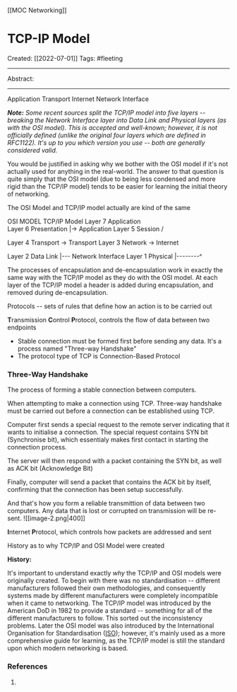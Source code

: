 [[MOC Networking]]

# TCP-IP Model
Created:  [[2022-07-01]]
Tags: #fleeting 

---
Abstract:


---
Application
Transport
Internet
Network Interface


_**Note:** Some recent sources split the TCP/IP model into five layers -- breaking the Network Interface layer into Data Link and Physical layers (as with the OSI model). This is accepted and well-known; however, it is not officially defined (unlike the original four layers which are defined in RFC1122). It's up to you which version you use -- both are generally considered valid._


You would be justified in asking why we bother with the OSI model if it's not actually used for anything in the real-world. The answer to that question is quite simply that the OSI model (due to being less condensed and more rigid than the TCP/IP model) tends to be easier for learning the initial theory of networking.

The OSI Model and TCP/IP model actually are kind of the same

 OSI MODEL                        TCP/IP Model
Layer 7 Application     \
Layer 6 Presentation   |-> Application
Layer 5 Session          /


Layer 4 Transport        ->  Transport 
Layer 3 Network          ->   Internet


Layer 2 Data Link        |---  Network Interface
Layer 1  Physical         |--------^



The processes of encapsulation and de-encapsulation work in exactly the same way with the TCP/IP model as they do with the OSI model. At each layer of the TCP/IP model a header is added during encapsulation, and removed during de-encapsulation.


Protocols -- sets of rules that define how an action is to be carried out

**T**ransmission **C**ontrol **P**rotocol, controls the flow of data between two endpoints
- Stable connection must be formed first before sending any data. It's a process named "Three-way Handshake"
- The protocol type of TCP is Connection-Based Protocol

### Three-Way Handshake
The process of forming a stable connection between computers. 

When attempting to make a connection using TCP. Three-way handshake must be carried out before a connection can be established using TCP.


Computer first sends a special request to the remote server indicating that it wants to initialise a connection. The special request contains SYN bit (Synchronise bit), which essentialy makes first contact in starting the connection process.

The server will then respond with a packet containing the SYN bit, as well as ACK bit (Acknowledge Bit)

Finally, computer will send a packet that contains the ACK bit by itself, confirming that the connection has been setup successfully.

And that's how you form a reliable transmittion of data between two computers. Any data that is lost or corrupted on transmission will be re-sent.
![[image-2.png|400]]




**I**nternet **P**rotocol, which controls how packets are addressed and sent



History as to why TCP/IP and OSI Model were created

**History:**

It's important to understand exactly _why_ the TCP/IP and OSI models were originally created. To begin with there was no standardisation -- different manufacturers followed their own methodologies, and consequently systems made by different manufacturers were completely incompatible when it came to networking. The TCP/IP model was introduced by the American DoD in 1982 to provide a standard -- something for all of the different manufacturers to follow. This sorted out the inconsistency problems. Later the OSI model was also introduced by the International Organisation for Standardisation ([ISO](https://www.iso.org/home.html)); however, it's mainly used as a more comprehensive guide for learning, as the TCP/IP model is still the standard upon which modern networking is based.


### References
1. 